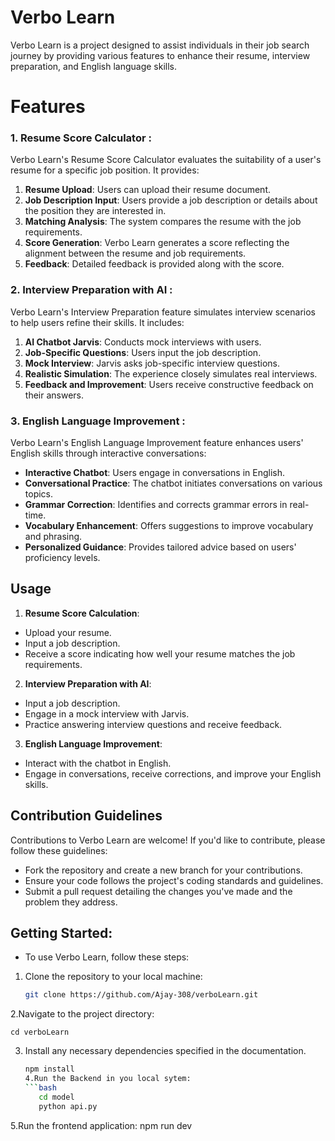 # Verbo Learn

Verbo Learn is a project designed to assist individuals in their job search journey by
providing various features to enhance their resume, interview preparation, and English
language skills.

# Features

### 1. Resume Score Calculator :

Verbo Learn's Resume Score Calculator evaluates the suitability of a user's resume for a
specific job position. It provides:

1. **Resume Upload**: Users can upload their resume document.
2. **Job Description Input**: Users provide a job description or details about the position
   they are interested in.
3. **Matching Analysis**: The system compares the resume with the job requirements.
4. **Score Generation**: Verbo Learn generates a score reflecting the alignment
   between the resume and job requirements.
5. **Feedback**: Detailed feedback is provided along with the score.

### 2. Interview Preparation with AI :

Verbo Learn's Interview Preparation feature simulates interview scenarios to help users
refine their skills. It includes:

1. **AI Chatbot Jarvis**: Conducts mock interviews with users.
2. **Job-Specific Questions**: Users input the job description.
3. **Mock Interview**: Jarvis asks job-specific interview questions.
4. **Realistic Simulation**: The experience closely simulates real interviews.
5. **Feedback and Improvement**: Users receive constructive feedback on their
   answers.

### 3. English Language Improvement :

Verbo Learn's English Language Improvement feature enhances users' English skills
through interactive conversations:

- **Interactive Chatbot**: Users engage in conversations in English.
- **Conversational Practice**: The chatbot initiates conversations on various topics.
- **Grammar Correction**: Identifies and corrects grammar errors in real-time.
- **Vocabulary Enhancement**: Offers suggestions to improve vocabulary and phrasing.
- **Personalized Guidance**: Provides tailored advice based on users' proficiency levels.

## Usage

1. **Resume Score Calculation**:

- Upload your resume.
- Input a job description.
- Receive a score indicating how well your resume matches the job requirements.

2. **Interview Preparation with AI**:

- Input a job description.
- Engage in a mock interview with Jarvis.
- Practice answering interview questions and receive feedback.

3. **English Language Improvement**:

- Interact with the chatbot in English.
- Engage in conversations, receive corrections, and improve your English skills.

## Contribution Guidelines

Contributions to Verbo Learn are welcome! If you'd like to contribute, please follow these
guidelines:

- Fork the repository and create a new branch for your contributions.
- Ensure your code follows the project's coding standards and guidelines.
- Submit a pull request detailing the changes you've made and the problem they address.

## Getting Started:

- To use Verbo Learn, follow these steps:

1. Clone the repository to your local machine:

   ```bash
   git clone https://github.com/Ajay-308/verboLearn.git

   ```

2.Navigate to the project directory:

    cd verboLearn

3. Install any necessary dependencies specified in the documentation.
   ```bash
   npm install
   4.Run the Backend in you local sytem:
   ```bash
      cd model
      python api.py
   ```

5.Run the frontend application:
npm run dev

